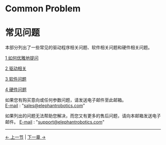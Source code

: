 # Common Problem

# 常见问题

本部分列出了一些常见的驱动程序相关问题、软件相关问题和硬件相关问题。

[1 如何优雅地提问](../4-FAQ/0_how_to_ask.md)

[2 驱动相关](../4-FAQ/1_driver.md)

[3 软件问题](../4-FAQ/2_software.md)

[4 硬件问题](../4-FAQ/3_hardware.md)

如果您有购买意向或任何参数问题，请发送电子邮件至此邮箱。  
[E-mail](sales@elephantrobotics.com) : "sales@elephantrobotics.com"

如果列出的问题无法帮助您解决，而您又有更多的售后问题，请向本邮箱发送电子邮件。
[E-mail](support@elephantrobotics.com) : "support@elephantrobotics.com"

---

[← 上一节](../3.1.3-MaintenanceandCare/1-MaintenanceandCare.md) | [下一章 →](/4-FirstInstallAndUse/4.2-M5/4.2_320_M5_firstUse.md)
